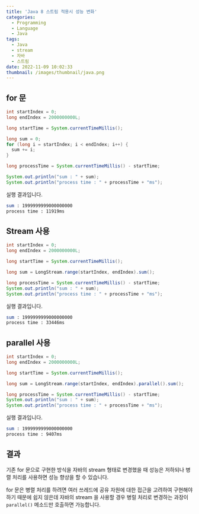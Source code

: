 ```yaml
---
title: 'Java 8 스트림 적용시 성능 변화'
categories:
  - Programming
  - Language
  - Java
tags:
  - Java
  - stream
  - 자바
  - 스트림
date: 2022-11-09 10:02:33
thumbnail: /images/thumbnail/java.png
---
```


## for 문

```java
int startIndex = 0;
long endIndex = 2000000000L;

long startTime = System.currentTimeMillis();

long sum = 0;
for (long i = startIndex; i < endIndex; i++) {
  sum += i;
}

long processTime = System.currentTimeMillis() - startTime;

System.out.println("sum : " + sum);
System.out.println("process time : " + processTime + "ms");
```

실행 결과입니다.

```bash
sum : 1999999999000000000
process time : 11919ms
```

## Stream 사용

```java
int startIndex = 0;
long endIndex = 2000000000L;

long startTime = System.currentTimeMillis();

long sum = LongStream.range(startIndex, endIndex).sum();

long processTime = System.currentTimeMillis() - startTime;
System.out.println("sum : " + sum);
System.out.println("process time : " + processTime + "ms");
```

실행 결과입니다.

```bash
sum : 1999999999000000000
process time : 33446ms
```

## parallel 사용

```java
int startIndex = 0;
long endIndex = 2000000000L;

long startTime = System.currentTimeMillis();

long sum = LongStream.range(startIndex, endIndex).parallel().sum();

long processTime = System.currentTimeMillis() - startTime;
System.out.println("sum : " + sum);
System.out.println("process time : " + processTime + "ms");
```

실행 결과입니다.

```bash
sum : 1999999999000000000
process time : 9407ms
```

## 결과

기존 for 문으로 구현한 방식을 자바의 stream 형태로 변경했을 때 성능은 저하되나 병렬 처리를 사용하면 성능 향상을 할 수 있습니다.

for 문은 병렬 처리를 하려면 여러 쓰레드에 공유 자원에 대한 접근을 고려하여 구현해야 하기 때문에 쉽지 않은데 자바의 stream 을 사용할 경우 병럴 처리로 변경하는 과장이 `parallel()` 메소드만 호출하면 가능합니다.
